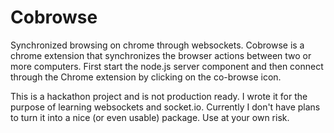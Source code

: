 Cobrowse
========

Synchronized browsing on chrome through websockets. Cobrowse is a chrome extension that synchronizes the browser actions between two or more computers. First start the node.js server component and then connect through the Chrome extension by clicking on the co-browse icon. 

This is a hackathon project and is not production ready. I wrote it for the purpose of learning websockets and socket.io. Currently I don't have plans to turn it into a nice (or even usable) package. Use at your own risk. 
